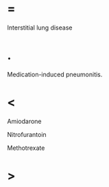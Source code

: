 # =

Interstitial lung disease

# .

Medication-induced pneumonitis.

# <

Amiodarone

Nitrofurantoin

Methotrexate

# >
